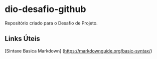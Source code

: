 # dio-desafio-github
Repositório criado para o Desafio de Projeto.


## Links Úteis
[Sintaxe Basica Markdown] (https://markdownguide.org/basic-syntax/)
